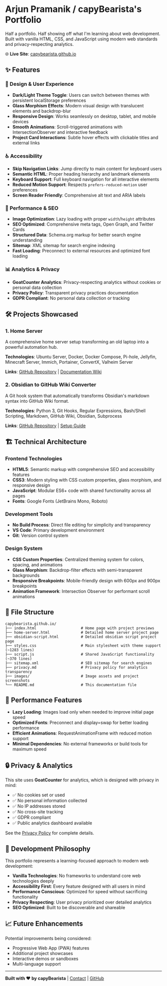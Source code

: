 # Arjun Pramanik / capyBearista's Portfolio

Half a portfolio. Half showing off what I'm learning about web development.
<br>Built with vanilla HTML, CSS, and JavaScript using modern web standards and privacy-respecting analytics.

🌐 **Live Site**: [capybearista.github.io](https://capybearista.github.io)

## ✨ Features

### 🎨 Design & User Experience
- **Dark/Light Theme Toggle**: Users can switch between themes with persistent localStorage preferences
- **Glass Morphism Effects**: Modern visual design with translucent elements and backdrop-blur
- **Responsive Design**: Works seamlessly on desktop, tablet, and mobile devices
- **Smooth Animations**: Scroll-triggered animations with IntersectionObserver and interactive feedback
- **Project Card Interactions**: Subtle hover effects with clickable titles and external links

### ♿ Accessibility
- **Skip Navigation Links**: Jump directly to main content for keyboard users
- **Semantic HTML**: Proper heading hierarchy and landmark elements
- **Keyboard Support**: Full keyboard navigation for all interactive elements
- **Reduced Motion Support**: Respects `prefers-reduced-motion` user preferences
- **Screen Reader Friendly**: Comprehensive alt text and ARIA labels

### 🚀 Performance & SEO
- **Image Optimization**: Lazy loading with proper `width`/`height` attributes
- **SEO Optimized**: Comprehensive meta tags, Open Graph, and Twitter Cards
- **Structured Data**: Schema.org markup for better search engine understanding
- **Sitemap**: XML sitemap for search engine indexing
- **Fast Loading**: Preconnect to external resources and optimized font loading

### 📊 Analytics & Privacy
- **GoatCounter Analytics**: Privacy-respecting analytics without cookies or personal data collection
- **Privacy Policy**: Transparent privacy practices documentation
- **GDPR Compliant**: No personal data collection or tracking

## 🛠️ Projects Showcased

### 1. **Home Server**
A comprehensive home server setup transforming an old laptop into a powerful automation hub.

**Technologies**: Ubuntu Server, Docker, Docker Compose, Pi-hole, Jellyfin, Minecraft Server, Immich, Portainer, ConvertX, Valheim Server

**Links**: [GitHub Repository](https://github.com/capyBearista/home-server) | [Documentation Wiki](https://github.com/capyBearista/home-server/wiki)

### 2. **Obsidian to GitHub Wiki Converter**
A Git hook system that automatically transforms Obsidian's markdown syntax into GitHub Wiki format.

**Technologies**: Python 3, Git Hooks, Regular Expressions, Bash/Shell Scripting, Markdown, GitHub Wiki, Obsidian, Subprocess

**Links**: [GitHub Repository](https://github.com/capyBearista/obsidian_git_experiment) | [Setup Guide](https://github.com/capyBearista/obsidian_git_experiment#readme)

## 🏗️ Technical Architecture

### Frontend Technologies
- **HTML5**: Semantic markup with comprehensive SEO and accessibility features
- **CSS3**: Modern styling with CSS custom properties, glass morphism, and responsive design
- **JavaScript**: Modular ES6+ code with shared functionality across all pages
- **Fonts**: Google Fonts (JetBrains Mono, Roboto)

### Development Tools
- **No Build Process**: Direct file editing for simplicity and transparency
- **VS Code**: Primary development environment
- **Git**: Version control system

### Design System
- **CSS Custom Properties**: Centralized theming system for colors, spacing, and animations
- **Glass Morphism**: Backdrop-filter effects with semi-transparent backgrounds
- **Responsive Breakpoints**: Mobile-friendly design with 600px and 900px breakpoints
- **Animation Framework**: Intersection Observer for performant scroll animations

## 📁 File Structure

```
capybearista.github.io/
├── index.html                    # Home page with project previews
├── home-server.html              # Detailed home server project page
├── obsidian-script.html          # Detailed obsidian script project page
├── styles.css                    # Main stylesheet with theme support (~1283 lines)
├── script.js                     # Shared JavaScript functionality (~370 lines)
├── sitemap.xml                   # SEO sitemap for search engines
├── privacy.md                    # Privacy policy for analytics transparency
├── images/                       # Image assets and project screenshots
└── README.md                     # This documentation file
```

## 🚀 Performance Features

- **Lazy Loading**: Images load only when needed to improve initial page speed
- **Optimized Fonts**: Preconnect and display=swap for better loading performance
- **Efficient Animations**: RequestAnimationFrame with reduced motion support
- **Minimal Dependencies**: No external frameworks or build tools for maximum speed

## 🔒 Privacy & Analytics

This site uses **GoatCounter** for analytics, which is designed with privacy in mind:
- ✅ No cookies set or used
- ✅ No personal information collected
- ✅ No IP addresses stored
- ✅ No cross-site tracking
- ✅ GDPR compliant
- ✅ Public analytics dashboard available

See the [Privacy Policy](privacy.md) for complete details.

## 🎯 Development Philosophy

This portfolio represents a learning-focused approach to modern web development:

- **Vanilla Technologies**: No frameworks to understand core web technologies deeply
- **Accessibility First**: Every feature designed with all users in mind
- **Performance Conscious**: Optimized for speed without sacrificing functionality
- **Privacy Respecting**: User privacy prioritized over detailed analytics
- **SEO Optimized**: Built to be discoverable and shareable

## 📈 Future Enhancements

Potential improvements being considered:
- Progressive Web App (PWA) features
- Additional project showcases
- Interactive demos or sandboxes
- Multi-language support

---

**Built with ❤️ by capyBearista** | [Contact](mailto:capyBearista@gmail.com) | [GitHub](https://github.com/capybearista)
